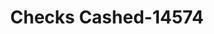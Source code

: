 ---
f_zip-code: 39194
f_state-code: MS
title: Checks Cashed-14574
f_phone: 662-746-1313
f_city-only: Yazoo City
f_address: 1406 Jerry Clower Boulevard Yazoo City
f_location-unique-id: '14574'
slug: checks-cashed-14574
updated-on: '2024-05-30T13:46:58.046Z'
created-on: '2024-05-30T13:36:59.803Z'
published-on: '2024-05-30T13:54:32.469Z'
f_city-state: cms/city/yazoo-city-ms.md
f_company: cms/company/checks-cashed.md
f_state: cms/state/mississippi.md
layout: '[payday-loan].html'
tags: payday-loan
---